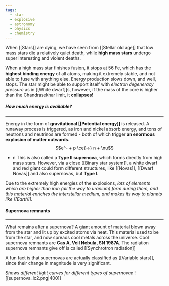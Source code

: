 ```yaml
---
tags:
  - star
  - explosive
  - astronomy
  - physics
  - chemistry
---
```

When [[Stars]] are dying, we have seen from [[Stellar old age]] that low mass stars die a relatively quiet death, while **high mass stars** undergo super interesting and violent deaths.

When a high mass star finishes fusion, it stops at 56 Fe, which has the **highest binding energy** of all atoms, making it extremely stable, and not able to fuse with anything else. Energy production slows down, and well, stops. The star might be able to support itself with *electron degeneracy pressure* as in [[White dwarf]]s, however, if the mass of the core is higher than the Chandrasekhar limit, it **collapses!** 

##### How much energy is available?
---
Energy in the form of **gravitational [[Potential energy]]** is released. A runaway process is triggered, as iron and nickel absorb energy, and tons of neutrons and neutrinos are formed - both of which trigger **an enormous explosion of matter outwards.** $$e^- + p \ce{->} n + \nu$$
- n This is also called a **Type II supernova**, which forms directly from high mass stars. However, via a close [[Binary star system]], a white dwarf and red giant could form different structures, like [[Novas]], [[Dwarf Novas]] and also supernovas, but **Type I**. 


Due to the extremely high energies of the explosions, *lots of elements which are higher than iron (all the way to uranium) form during them, and this material enriches the interstellar medium, and makes its way to planets like [[Earth]].*

#### Supernova remnants
---
What remains after a supernova?
A giant amount of material blown away from the star and lit up by excited atoms via heat. This material used to be from the star, and now spreads cool metals across the universe. Cool supernova remnants are **Cas A, Veil Nebula, SN 1987A**. The radiation supernova remnants give off is called [[Synchrotron radiation]]


A fun fact is that supernovas are actually classified as [[Variable stars]], since their change in magnitude is very significant.

*Shows different light curves for different types of supernovae*
![[supernova_lc2.png|400]]


